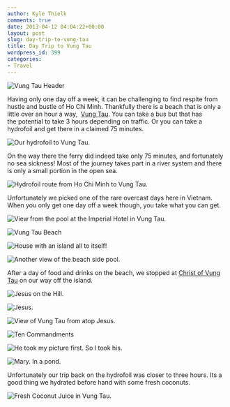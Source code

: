 ```yaml
---
author: Kyle Thielk
comments: true
date: 2013-04-12 04:04:22+00:00
layout: post
slug: day-trip-to-vung-tau
title: Day Trip to Vung Tau
wordpress_id: 399
categories:
- Travel
---
```


![](/media/images/vung-tau-featured.jpg "Vung Tau Header")

Having only one day off a week, it can be challenging to find respite from hustle and bustle of Ho Chi Minh. Thankfully there is a beach that is only a little over an hour a way,  [Vung Tau](https://en.wikipedia.org/wiki/Vung_Tau). You can take a bus but that has the potential to take 3 hours depending on traffic. Or you can take a hydrofoil and get there in a claimed 75 minutes.

![Our hydrofoil to Vung Tau.](/media/images/hydrofoil.jpg "Our hydrofoil to Vung Tau.")

On the way there the ferry did indeed take only 75 minutes, and fortunately no sea sickness! Most of the journey takes part in a river system and there is only a small portion in the open sea.

![Hydrofoil route from Ho Chi Minh to Vung Tau.](/media/images/hydrofoil-route.jpg "Hydrofoil route from Ho Chi Minh to Vung Tau.")

Unfortunately we picked one of the rare overcast days here in Vietnam. When you only get one day off a week though, you take what you can get.

![View from the pool at the Imperial Hotel in Vung Tau.](/media/images/imperial-hotel-pool-4.jpg "View from the pool at the Imperial Hotel in Vung Tau. Even with the clouds.")

![Vung Tau Beach](/media/images/vung-tao-beach.jpg "Vung Tau Beach in front of the Imperial Hotel.")

![House with an island all to itself!](/media/images/house-on-island.jpg "House with an island all to itself!")

![Another view of the beach side pool.](/media/images/imperial-hotel-pool-2.jpg "Another view of the beach side pool.")

After a day of food and drinks on the beach, we stopped at [Christ of Vung Tau](http://en.wikipedia.org/wiki/Christ_of_Vung_Tau) on our way off the island.

![Jesus on the Hill.](/media/images/jesus-statue-1.jpg "Jesus on the Hill.")

![Jesus.](/media/images/jesus-statue-2.jpg "Jesus.")

![View of Vung Tau from atop Jesus. ](/media/images/vung-tau.jpg "View of Vung Tau from atop Jesus.")

![Ten Commandments](/media/images/ten-commandments.jpg "Ten Commandments")

![He took my picture first. So I took his.](/media/images/friend-up-the-mountain.jpg "He took my picture first. So I took his.")

![Mary. In a pond.](/media/images/P4113439_40_41_tonemapped.jpg "Mary. In a pond.")

Unfortunately our trip back on the hydrofoil was closer to three hours. Its a good thing we hydrated before hand with some fresh coconuts.

![Fresh Coconut Juice in Vung Tau.](/media/images/fresh-coconut.jpg "Fresh Coconut Juice in Vung Tau.")
